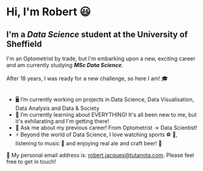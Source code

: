 # Hi, I'm Robert 😃
## I'm a *Data Science* student at the University of Sheffield

I'm an Optometrist by trade, but I'm embarking upon a new, exciting career and am currently studying ***MSc Data Science***.
<br>
<br>
After 18 years, I was ready for a new challenge, so here I am! 🎓
<br>
<br>
- 🖥️ I’m currently working on projects in Data Science, Data Visualisation, Data Analysis and Data & Society
- 🌼 I’m currently learning about EVERYTHING! It's all been new to me, but it's exhilarating and I'm getting there!
- 👀 Ask me about my previous career! From Optometrist → Data Scientist! 
- ⚡ Beyond the world of Data Science, I love watching sports ⚽ 🏉, listening to music 🎵 and enjoying real ale and craft beer! 🍺 

📧 My personal email address is: <robert.jacques@tutanota.com>. Please feel free to get in touch!

